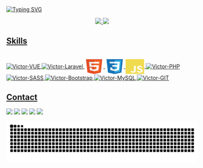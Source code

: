 [![Typing SVG](https://readme-typing-svg.herokuapp.com/?color=00bfbf&size=35&center=true&vCenter=true&width=1000&lines=HELLO,+MY+NAME+is+Victor+Soles;I+from+Brasil,+Guararapes+-+SP;I+study+systems+development+at+Unicesumar;Be+Welcome!+:%29)](https://git.io/typing-svg)

<div align="center">
  <a href="https://github.com/victorsoles">
  <img height="180em" src="https://github-readme-stats.vercel.app/api?username=victorsoles&show_icons=true&theme=dracula&include_all_commits=true&count_private=true"/>
  <img height="180em" src="https://github-readme-stats.vercel.app/api/top-langs/?username=victorsoles&layout=compact&langs_count=7&theme=dracula"/>
</div>
  
## Skills
  
<div style="display: inline_block"><br>
  <img align="center" alt="Victor-VUE" height="40" width="50" 
src="https://cdn.jsdelivr.net/gh/devicons/devicon/icons/vuejs/vuejs-original.svg" />   
  <img align="center" alt="Victor-Laravel" height="40" width="50" 
src="https://cdn.jsdelivr.net/gh/devicons/devicon/icons/laravel/laravel-plain.svg">
  <img align="center" alt="Victor-HTML" height="40" width="50" src="https://raw.githubusercontent.com/devicons/devicon/master/icons/html5/html5-original.svg">
  <img align="center" alt="Victor-CSS" height="40" width="50" src="https://raw.githubusercontent.com/devicons/devicon/master/icons/css3/css3-original.svg">
  <img align="center" alt="Victor-Js" height="40" width="50" src="https://raw.githubusercontent.com/devicons/devicon/master/icons/javascript/javascript-plain.svg">
  <img align="center" alt="Victor-PHP" height="40" width="50" 
src="https://cdn.jsdelivr.net/gh/devicons/devicon/icons/php/php-original.svg" />
  <img align="center" alt="Victor-SASS" height="40" width="50" 
src="https://cdn.jsdelivr.net/gh/devicons/devicon/icons/sass/sass-original.svg" />
  <img align="center" alt="Victor-Bootstrap" height="40" width="50"
src="https://cdn.jsdelivr.net/gh/devicons/devicon/icons/bootstrap/bootstrap-original.svg" />
  <img align="center" alt="Victor-MySQL" height="40" width="50"
src="https://cdn.jsdelivr.net/gh/devicons/devicon/icons/mysql/mysql-original.svg" />
  <img align="center" alt="Victor-GIT" height="40" width="50"
src="https://cdn.jsdelivr.net/gh/devicons/devicon/icons/git/git-original.svg" />
</div>
  
## Contact 
 
<div>
  
  <a href="https://api.whatsapp.com/send?phone=5518996963987" target="_blank"><img src="https://img.shields.io/badge/WhatsApp-25D366?style=for-the-badge&logo=whatsapp&logoColor=white" target="_blank"></a>
  <a href="https://t.me/victorsoles" target="_blank"><img src="https://img.shields.io/badge/Telegram-2CA5E0?style=for-the-badge&logo=telegram&logoColor=white" target="_blank"></a>
  <a href="https://instagram.com/victorsolles" target="_blank"><img src="https://img.shields.io/badge/-Instagram-%23E4405F?style=for-the-badge&logo=instagram&logoColor=white" target="_blank"></a>
 <a href="https://www.linkedin.com/in/victor-soles-66b019241/" target="_blank"><img src="https://img.shields.io/badge/LinkedIn-0077B5?style=for-the-badge&logo=linkedin&logoColor=white" target="_blank"></a>
  <a href = "mailto:victorsoles09@gmail.com"><img src="https://img.shields.io/badge/Gmail-D14836?style=for-the-badge&logo=gmail&logoColor=white" target="_blank"></a>

<picture>
  <source media="(prefers-color-scheme: dark)" srcset="https://raw.githubusercontent.com/victorsoles/victorsoles/output/github-contribution-grid-snake-dark.svg">
  <source media="(prefers-color-scheme: light)" srcset="https://raw.githubusercontent.com/victorsoles/victorsoles/output/github-contribution-grid-snake.svg">
  <img alt="github contribution grid snake animation" src="https://raw.githubusercontent.com/victorsoles/victorsoles/output/github-contribution-grid-snake.svg">
</picture>
 
</div>
   


